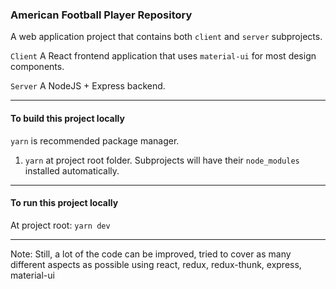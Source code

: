 ### American Football Player Repository

A web application project that contains both `client` and `server` subprojects.

`Client`
A React frontend application that uses `material-ui` for most design components.

`Server`
A NodeJS + Express backend.

*******
#### To build this project locally

`yarn` is recommended package manager.

1. `yarn` at project root folder. Subprojects will have their `node_modules` installed automatically.
    

******
#### To run this project locally

At project root: `yarn dev`

******

Note: Still, a lot of the code can be improved, tried to cover as many different aspects as possible using react, redux, redux-thunk, express, material-ui